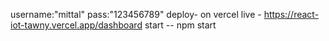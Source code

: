 username:"mittal"
pass:"123456789"
deploy- on vercel
live - https://react-iot-tawny.vercel.app/dashboard
start -- npm start